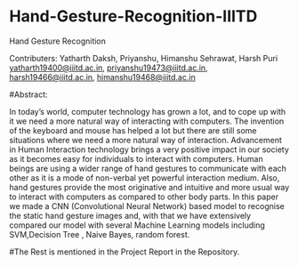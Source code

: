 # Hand-Gesture-Recognition-IIITD

Hand Gesture Recognition

Contributers: Yatharth Daksh, Priyanshu, Himanshu Sehrawat, Harsh Puri
              yatharth19400@iiitd.ac.in,
              priyanshu19473@iiitd.ac.in,
              harsh19466@iiitd.ac.in,
              himanshu19468@iiitd.ac.in
              
#Abstract:

In today’s world, computer technology has grown a lot,
and to cope up with it we need a more natural way of interacting
with computers. The invention of the keyboard and mouse has
helped a lot but there are still some situations where we need a
more natural way of interaction. Advancement in Human
Interaction technology brings a very positive impact in our society
as it becomes easy for individuals to interact with computers.
Human beings are using a wider range of hand gestures to
communicate with each other as it is a mode of non-verbal yet
powerful interaction medium.
Also, hand gestures provide the most originative and intuitive and
more usual way to interact with computers as compared to other
body parts.
In this paper we made a CNN (Convolutional Neural Network)
based model to recognise the static hand gesture images and, with
that we have extensively compared our model with several
Machine Learning models including SVM,Decision Tree , Naive
Bayes, random forest.


#The Rest is mentioned in the Project Report in the Repository.

